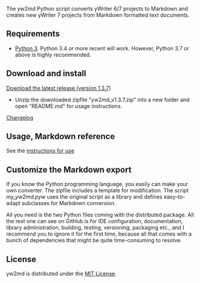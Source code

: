 The yw2md Python script converts yWriter 6/7 projects to Markdown 
and creates new yWriter 7 projects from Markdown formatted text documents.

## Requirements

* [Python 3](https://www.python.org). Python 3.4 or more recent will work. However, Python 3.7 or above is highly recommended.

## Download and install

[Download the latest release (version 1.3.7)](https://raw.githubusercontent.com/peter88213/yw2md/master/dist/yw2md_v1.3.7.zip)

* Unzip the downloaded zipfile "yw2md_v1.3.7.zip" into a new folder and open "README.md" for usage instructions.

[Changelog](changelog)

## Usage, Markdown reference

See the [instructions for use](usage)

## Customize the Markdown export

If you know the  _Python_  programming language, you easily 
can make your own converter. The zipfile includes a template for 
modification. The script  *my_yw2md.pyw* uses the original script 
as a library and defines easy-to-adapt subclasses for Markdown conversion. 

All you need is the two Python files coming with the distributed package. 
All the rest one can see on GitHub is for IDE configuration, documentation, 
library administration, building, testing, versioning, packaging etc., 
and I recommend you to ignore it for the first time, because all that comes 
with a bunch of dependencies that might be quite time-consuming to resolve. 

## License

yw2md is distributed under the [MIT
License](http://www.opensource.org/licenses/mit-license.php).
